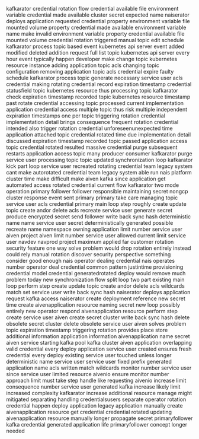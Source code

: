 kafkarator credential rotation flow credential available file environment variable credential made available cluster secret expected name naiserator deploys application requested credential property environment variable file mounted volume property credential made available environment variable name make invalid environment variable property credential available file mounted volume credential rotation triggered manual topic edit schedule kafkarator process topic based event kubernetes api server event added modified deleted addition request full list topic kubernetes api server every hour event typically happen developer make change topic kubernetes resource instance adding application topic acls changing topic configuration removing application topic acls credential expire faulty schedule kafkarator process topic generate necessary service user acls credential making rotating credential record expiration timestamp credential statusfield topic kubernetes resource thus processing topic kafkarator check expiration timestamp recorded topic kubernetes resource timestamp past rotate credential accessing topic processed current implementation application credential access multiple topic thus risk multiple independent expiration timestamps one per topic triggering rotation credential implementation detail brings consequence frequent rotation credential intended also trigger rotation credential unforeseenunexpected time application attached topic credential rotated time due implementation detail discussed expiration timestamp recorded topic passed application access topic credential rotated resulted massive credential purge subsequent restarts application access topic many producer consumer kafkarator purge service user processing topic topic updated synchronization loop kafkarator kick part loop service user recreated rotating credential team legacy system cant make autorotated credential team legacy system able run nais platform cluster time make difficult make aiven kafka since application get automated access rotated credential current flow kafkarator two mode operation primary follower follower responsible maintaining secret nongcp cluster response event sent primary primary take care managing topic service user acls credential primary main loop step roughly create update topic create andor delete acls recreate service user generate secret produce encrypted secret send follower write back sync hash deterministic name name service user secret deterministically generated possible recreate name namespace owning application limit number service user aiven project aiven limit number service user allowed current limit service user navdev navprod project maximum applied far customer rotation security feature one way solve problem would drop rotation entirely instead could rely manual rotation discover security perspective something consider good enough nais operator dealing credential nais operates number operator deal credential common pattern justintime provisioning credential model credential generatedrotated deploy would remove much problem today new synchronization flow split loop two part existing main loop perform step create update topic create andor delete acls wildcards match set service user write back sync hash naiserator deploys application request kafka access naiserator create deployment reference new secret time create aivenapplication resource naming secret new loop possibly entirely new operator respond aivenapplication resource perform step create service user aiven create secret cluster write back sync hash delete obsolete secret cluster delete obsolete service user aiven solves problem topic expiration timestamp triggering rotation provides place store additional information application information aivenapplication name secret aiven service starting kafka pool kafka cluster aiven application overlapping valid credential every deploy application service user created ensures fresh credential every deploy existing service user touched unless longer deterministic name service user service user fixed prefix generated application name acls written match wildcards monitor number service user since service user limited resource aivenio ensure monitor number approach limit must take step handle like requesting aivenio increase limit consequence number service user generated kafka increase likely limit increased complexity kafkarator increase additional resource manage might mitigated separating handling credentialsusers separate operator rotation credential happen deploy application legacy application manually create aivenapplication resource get credential credential rotated updating aivenapplication resource manually longer propagate secret primaryfollower kafka credential generated application life primaryfollower concept longer needed